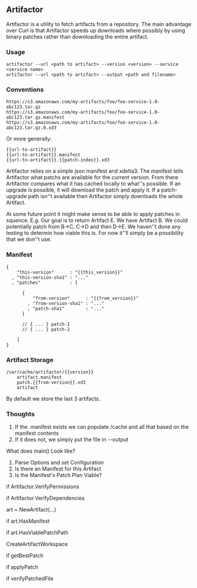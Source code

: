 
## Artifactor

Artifactor is a utility to fetch artifacts from a repository. The main advantage over Curl is that Artifactor
speeds up downloads where possibly by using binary patches rather than downloading the entire artifact.

### Usage

    artifactor --url <path to artifact> --version <version> --service <service name>
    artifactor --url <path to artifact> --output <path and filename>

### Conventions

    https://s3.amazonaws.com/my-artifacts/foo/foo-service-1.0-abc123.tar.gz
    https://s3.amazonaws.com/my-artifacts/foo/foo-service-1.0-abc123.tar.gz.manifest
    https://s3.amazonaws.com/my-artifacts/foo/foo-service-1.0-abc123.tar.gz.0.xd3

Or more generally:

    {{url-to-artifact}}
    {{url-to-artifact}}.manifest
    {{url-to-artifact}}.{{patch-index}}.xd3

Artifactor relies on a simple json manifest and xdelta3. The manifest tells Artifactor what patchs are available 
for the current version. From there Artifactor compares what it has cached locally to what''s possible. If an 
upgrade is possible, it will download the patch and apply it. If a patch-upgrade path isn''t available then
Artifactor simply downloads the whole Artifact.

At some future point it might make sense to be able to apply patches in squence. E.g. Our goal is to return
Artifact E. We have Artifact B. We could potentially patch from B->C, C->D and then D->E. We haven''t done any
testing to determin how viable this is. For now it''ll simply be a possibility that we don''t use.

### Manifest

    {
        "this-version"      : "{{this_version}}"
      , "this-version-sha1" : "..."
      , "patches"           : [

          { 
              "from-version"      : "{{from_version}}"
            , "from-version-sha1" : "..."
            , "patch-sha1"        : "..."
          } 

          // { ... } patch-1
          // { ... } patch-2
      
        ]
    }


### Artifact Storage

    /var/cache/artifactor/{{version}}
        artifact.manifest
        patch.{{from-version}}.xd3
        artifact

By default we store the last 3 artifacts. 

### Thoughts 

1. If the .manifest exists we can populate /cache and all that based on the manifest contents
2. If it does not, we simply put the file in --output

What does main() Look like?

1. Parse Options and set Configuration
2. Is there an Manifest for this Artifact
3. Is the Manifest's Patch Plan Viable?

if Artifactor.VerifyPermissions

if Artifactor.VerifyDependencies

art = NewArtifact(...)

if art.HasManifest

if art.HasViablePatchPath

CreateArtifactWorkspace

if getBestPatch

if applyPatch

if verifyPatchedFile










